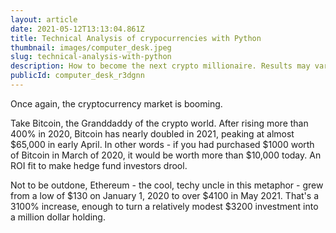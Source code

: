 ```yaml
---
layout: article
date: 2021-05-12T13:13:04.861Z
title: Technical Analysis of crypocurrencies with Python
thumbnail: images/computer_desk.jpeg
slug: technical-analysis-with-python
description: How to become the next crypto millionaire. Results may vary.
publicId: computer_desk_r3dgnn
---
```


Once again, the cryptocurrency market is booming.

Take Bitcoin, the Granddaddy of the crypto world. After rising more than 400% in 2020, Bitcoin has nearly doubled in 2021, peaking at almost $65,000 in early April. In other words - if you had purchased $1000 worth of Bitcoin in March of 2020, it would be worth more than $10,000 today. An ROI fit to make hedge fund investors drool.

Not to be outdone, Ethereum - the cool, techy uncle in this metaphor - grew from a low of $130 on January 1, 2020 to over $4100 in May 2021. That's a 3100% increase, enough to turn a relatively modest $3200 investment into a million dollar holding.
